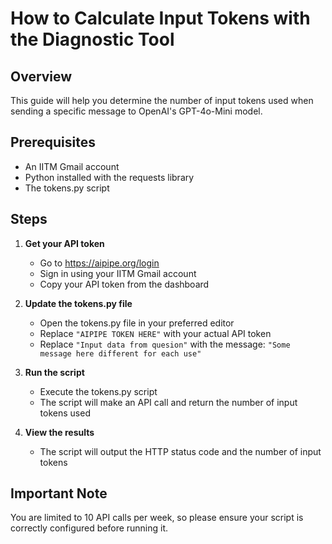 # How to Calculate Input Tokens with the Diagnostic Tool

## Overview
This guide will help you determine the number of input tokens used when sending a specific message to OpenAI's GPT-4o-Mini model.

## Prerequisites
- An IITM Gmail account
- Python installed with the requests library
- The tokens.py script

## Steps

1. **Get your API token**
   - Go to https://aipipe.org/login
   - Sign in using your IITM Gmail account
   - Copy your API token from the dashboard

2. **Update the tokens.py file**
   - Open the tokens.py file in your preferred editor
   - Replace `"AIPIPE TOKEN HERE"` with your actual API token
   - Replace `"Input data from quesion"` with the message: `"Some message here different for each use"`

3. **Run the script**
   - Execute the tokens.py script
   - The script will make an API call and return the number of input tokens used

4. **View the results**
   - The script will output the HTTP status code and the number of input tokens

## Important Note
You are limited to 10 API calls per week, so please ensure your script is correctly configured before running it.
